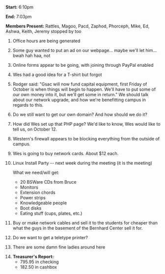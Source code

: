 <b>Start:</b> 6:10pm </p><p>
<b>End:</b> 7:03pm </p><p>
<b>Members Present:</b> Rattles, Magoo, Pacd, Zaphod, Phorceph, Mike, Ed, Ashwa, Keith, Jeremy stopped by too </p><p>
1. Office hours are being generated </p><p>
2. Some guy wanted to put an ad on our webpage... maybe we'll let him... bwah hah haa, not </p><p>
3. Online forms appear to be going, with joining through PayPal enabled </p><p>
4. Wes had a good idea for a T-shirt but forgot </p><p>
5. Rodger said: "Gsac will now fund capital equipment, first Friday of October is when things will begin to happen.  We'll have to put some of our own money into it, but we'll get some in return."  We should talk about our network upgrade, and how we're benefitting campus in regards to this. </p><p>
6. Do we still want to get our own domain?  And how should we do it? </p><p>
7. How did Wes set up that PHP page?  We'd like to know, Wes would like to tell us, on October 12. </p><p>
8. Western's firewall appears to be blocking everything from the outside of campus. </p><p>
9. Wes is going to buy network cards.  About $12 each. </p><p>
10. Linux Install Party -- next week during the meeting (it is the meeting) </p><p>
What we need/will get: <ul> <li>20 BSWare CDs from Bruce</li> <li>Monitors</li> <li>Extension chords</li> <li>Power strips</li> <li>Knowledgeable people</li> <li>Boot disks</li> <li>Eating stuff (cups, plates, etc.)</li> </ul> </p><p>
11. Buy or make network cables and sell it to the students for cheaper than what the guys in the basement of the Bernhard Center sell it for. </p><p>
12. Do we want to get a teletype printer? </p><p>
13. There are some damn fine ladies around here </p><p>
14. <b>Treasurer's Report:</b> <ul> <li>795.95 in checking</li> <li>182.50 in cashbox</li> </ul> </p>

